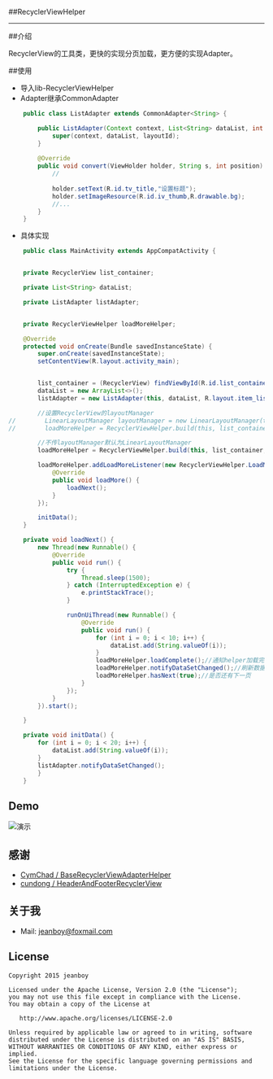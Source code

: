 ##RecyclerViewHelper

------

##介绍

RecyclerView的工具类，更快的实现分页加载，更方便的实现Adapter。

##使用

* 导入lib-RecyclerViewHelper
* Adapter继承CommonAdapter<T>
```java
	public class ListAdapter extends CommonAdapter<String> {

	    public ListAdapter(Context context, List<String> dataList, int layoutId) {
	        super(context, dataList, layoutId);
	    }
	
	    @Override
	    public void convert(ViewHolder holder, String s, int position) {
	        //
	
	        holder.setText(R.id.tv_title,"设置标题");
	        holder.setImageResource(R.id.iv_thumb,R.drawable.bg);
	        //...
	    }
	}
```

* 具体实现
```java
    public class MainActivity extends AppCompatActivity {


    private RecyclerView list_container;

    private List<String> dataList;

    private ListAdapter listAdapter;


    private RecyclerViewHelper loadMoreHelper;

    @Override
    protected void onCreate(Bundle savedInstanceState) {
        super.onCreate(savedInstanceState);
        setContentView(R.layout.activity_main);


        list_container = (RecyclerView) findViewById(R.id.list_container);
        dataList = new ArrayList<>();
        listAdapter = new ListAdapter(this, dataList, R.layout.item_list);

        //设置RecyclerView的layoutManager
//        LinearLayoutManager layoutManager = new LinearLayoutManager(this);
//        loadMoreHelper = RecyclerViewHelper.build(this, list_container, layoutManager, listAdapter);

        //不传layoutManager默认为LinearLayoutManager
        loadMoreHelper = RecyclerViewHelper.build(this, list_container, listAdapter);

        loadMoreHelper.addLoadMoreListener(new RecyclerViewHelper.LoadMoreCallback() {
            @Override
            public void loadMore() {
                loadNext();
            }
        });

        initData();
    }

    private void loadNext() {
        new Thread(new Runnable() {
            @Override
            public void run() {
                try {
                    Thread.sleep(1500);
                } catch (InterruptedException e) {
                    e.printStackTrace();
                }

                runOnUiThread(new Runnable() {
                    @Override
                    public void run() {
                        for (int i = 0; i < 10; i++) {
                            dataList.add(String.valueOf(i));
                        }
                        loadMoreHelper.loadComplete();//通知helper加载完成
                        loadMoreHelper.notifyDataSetChanged();//刷新数据
                        loadMoreHelper.hasNext(true);//是否还有下一页
                    }
                });
            }
        }).start();

    }

    private void initData() {
        for (int i = 0; i < 20; i++) {
            dataList.add(String.valueOf(i));
        }
        listAdapter.notifyDataSetChanged();
	    }
	}
```




## Demo

![演示][1]

## 感谢

* [CymChad / BaseRecyclerViewAdapterHelper](https://github.com/CymChad/BaseRecyclerViewAdapterHelper)
* [cundong / HeaderAndFooterRecyclerView](https://github.com/cundong/HeaderAndFooterRecyclerView)

## 关于我

* Mail: jeanboy@foxmail.com

## License

    Copyright 2015 jeanboy

    Licensed under the Apache License, Version 2.0 (the "License");
    you may not use this file except in compliance with the License.
    You may obtain a copy of the License at

       http://www.apache.org/licenses/LICENSE-2.0

    Unless required by applicable law or agreed to in writing, software
    distributed under the License is distributed on an "AS IS" BASIS,
    WITHOUT WARRANTIES OR CONDITIONS OF ANY KIND, either express or implied.
    See the License for the specific language governing permissions and
    limitations under the License.

  [1]: https://github.com/freekite/Android-RecyclerViewHelper/blob/master/resource/ScreenShot.jpg
